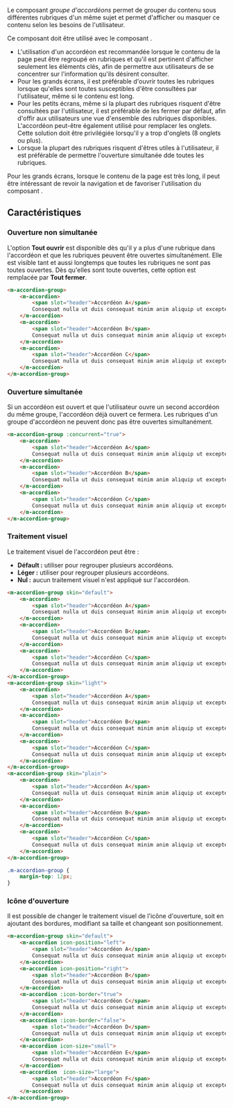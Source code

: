 Le composant *groupe d'accordéons* permet de grouper du contenu sous différentes rubriques d'un même sujet et permet d'afficher ou masquer ce contenu selon les besoins de l'utilisateur.

Ce composant doit être utilisé avec le composant *<modul-go name="m-accordion"></modul-go>*.

<modul-do>
    <ul>
        <li>L'utilisation d'un accordéon est recommandée lorsque le contenu de la page peut être regroupé en rubriques et qu'il est pertinent d'afficher seulement les éléments clés, afin de permettre aux utilisateurs de se concentrer sur l'information qu'ils désirent consulter.</li>
        <li>Pour les grands écrans, il est préférable d'ouvrir toutes les rubriques lorsque qu'elles sont toutes susceptibles d'être consultées par l'utilisateur, même si le contenu est long.</li>
        <li>Pour les petits écrans, même si la plupart des rubriques risquent d'être consultées par l'utilisateur, il est préférable de les fermer par défaut, afin d'offir aux utilisateurs une vue d'ensemble des rubriques disponibles. L'accordéon peut-être également utilisé pour remplacer les onglets. Cette solution doit être privilégiée lorsqu'il y a trop d'onglets (8 onglets ou plus).</li>
        <li>Lorsque la plupart des rubriques risquent d'êtres utiles à l'utilisateur, il est préférable de permettre l'ouverture simultanée dde toutes les rubriques.</li>
    </ul>
</modul-do>

<modul-dont>Pour les grands écrans, lorsque le contenu de la page est très long, il peut être intéressant de revoir la navigation et de favoriser l'utilisation du composant *<modul-go name="m-tabs"></modul-go>*</modul-dont>.

## Caractéristiques
### Ouverture non simultanée
L'option **Tout ouvrir** est disponible dès qu'il y a plus d'une rubrique dans l'accordéon et que les rubriques peuvent être ouvertes simultanément. Elle est visible tant et aussi longtemps que toutes les rubriques ne sont pas toutes ouvertes. Dès qu'elles sont toute ouvertes, cette option est remplacée par **Tout fermer**.

<modul-demo>

```html
<m-accordion-group>
    <m-accordion>
        <span slot="header">Accordéon A</span>
        Consequat nulla ut duis consequat minim anim aliquip ut excepteur. Sunt culpa irure tempor exercitation. Laborum pariatur fugiat voluptate nisi fugiat Lorem tempor nisi veniam labore incididunt nostrud. Commodo exercitation ex nostrud cillum culpa sit esse ullamco nisi esse Lorem. Eiusmod labore do tempor deserunt mollit enim et aliquip anim ea laboris anim commodo. Culpa irure do eu nulla pariatur voluptate labore. Culpa enim elit eu esse non nisi do duis.
    </m-accordion>
    <m-accordion>
        <span slot="header">Accordéon B</span>
        Consequat nulla ut duis consequat minim anim aliquip ut excepteur. Sunt culpa irure tempor exercitation. Laborum pariatur fugiat voluptate nisi fugiat Lorem tempor nisi veniam labore incididunt nostrud. Commodo exercitation ex nostrud cillum culpa sit esse ullamco nisi esse Lorem. Eiusmod labore do tempor deserunt mollit enim et aliquip anim ea laboris anim commodo. Culpa irure do eu nulla pariatur voluptate labore. Culpa enim elit eu esse non nisi do duis.
    </m-accordion>
    <m-accordion>
        <span slot="header">Accordéon C</span>
        Consequat nulla ut duis consequat minim anim aliquip ut excepteur. Sunt culpa irure tempor exercitation. Laborum pariatur fugiat voluptate nisi fugiat Lorem tempor nisi veniam labore incididunt nostrud. Commodo exercitation ex nostrud cillum culpa sit esse ullamco nisi esse Lorem. Eiusmod labore do tempor deserunt mollit enim et aliquip anim ea laboris anim commodo. Culpa irure do eu nulla pariatur voluptate labore. Culpa enim elit eu esse non nisi do duis.
    </m-accordion>
</m-accordion-group>
```

</modul-demo>

### Ouverture simultanée
Si un accordéon est ouvert et que l'utilisateur ouvre un second accordéon du même groupe, l'accordéon déjà ouvert ce fermera. Les rubriques d'un groupe d'accordéon ne peuvent donc pas être ouvertes simultanément.

<modul-demo>

```html
<m-accordion-group :concurrent="true">
    <m-accordion>
        <span slot="header">Accordéon A</span>
        Consequat nulla ut duis consequat minim anim aliquip ut excepteur. Sunt culpa irure tempor exercitation. Laborum pariatur fugiat voluptate nisi fugiat Lorem tempor nisi veniam labore incididunt nostrud. Commodo exercitation ex nostrud cillum culpa sit esse ullamco nisi esse Lorem. Eiusmod labore do tempor deserunt mollit enim et aliquip anim ea laboris anim commodo. Culpa irure do eu nulla pariatur voluptate labore. Culpa enim elit eu esse non nisi do duis.
    </m-accordion>
    <m-accordion>
        <span slot="header">Accordéon B</span>
        Consequat nulla ut duis consequat minim anim aliquip ut excepteur. Sunt culpa irure tempor exercitation. Laborum pariatur fugiat voluptate nisi fugiat Lorem tempor nisi veniam labore incididunt nostrud. Commodo exercitation ex nostrud cillum culpa sit esse ullamco nisi esse Lorem. Eiusmod labore do tempor deserunt mollit enim et aliquip anim ea laboris anim commodo. Culpa irure do eu nulla pariatur voluptate labore. Culpa enim elit eu esse non nisi do duis.
    </m-accordion>
    <m-accordion>
        <span slot="header">Accordéon C</span>
        Consequat nulla ut duis consequat minim anim aliquip ut excepteur. Sunt culpa irure tempor exercitation. Laborum pariatur fugiat voluptate nisi fugiat Lorem tempor nisi veniam labore incididunt nostrud. Commodo exercitation ex nostrud cillum culpa sit esse ullamco nisi esse Lorem. Eiusmod labore do tempor deserunt mollit enim et aliquip anim ea laboris anim commodo. Culpa irure do eu nulla pariatur voluptate labore. Culpa enim elit eu esse non nisi do duis.
    </m-accordion>
</m-accordion-group>
```

</modul-demo>

### Traitement visuel
Le traitement visuel de l'accordéon peut être&nbsp;:
* **Défault&nbsp;:** utiliser pour regrouper plusieurs accordéons.
* **Léger&nbsp;:** utiliser pour regrouper plusieurs accordéons.
* **Nul&nbsp;:** aucun traitement visuel n'est appliqué sur l'accordéon.

<modul-demo>

```html
<m-accordion-group skin="default">
    <m-accordion>
        <span slot="header">Accordéon A</span>
        Consequat nulla ut duis consequat minim anim aliquip ut excepteur. Sunt culpa irure tempor exercitation. Laborum pariatur fugiat voluptate nisi fugiat Lorem tempor nisi veniam labore incididunt nostrud. Commodo exercitation ex nostrud cillum culpa sit esse ullamco nisi esse Lorem. Eiusmod labore do tempor deserunt mollit enim et aliquip anim ea laboris anim commodo. Culpa irure do eu nulla pariatur voluptate labore. Culpa enim elit eu esse non nisi do duis.
    </m-accordion>
    <m-accordion>
        <span slot="header">Accordéon B</span>
        Consequat nulla ut duis consequat minim anim aliquip ut excepteur. Sunt culpa irure tempor exercitation. Laborum pariatur fugiat voluptate nisi fugiat Lorem tempor nisi veniam labore incididunt nostrud. Commodo exercitation ex nostrud cillum culpa sit esse ullamco nisi esse Lorem. Eiusmod labore do tempor deserunt mollit enim et aliquip anim ea laboris anim commodo. Culpa irure do eu nulla pariatur voluptate labore. Culpa enim elit eu esse non nisi do duis.
    </m-accordion>
    <m-accordion>
        <span slot="header">Accordéon C</span>
        Consequat nulla ut duis consequat minim anim aliquip ut excepteur. Sunt culpa irure tempor exercitation. Laborum pariatur fugiat voluptate nisi fugiat Lorem tempor nisi veniam labore incididunt nostrud. Commodo exercitation ex nostrud cillum culpa sit esse ullamco nisi esse Lorem. Eiusmod labore do tempor deserunt mollit enim et aliquip anim ea laboris anim commodo. Culpa irure do eu nulla pariatur voluptate labore. Culpa enim elit eu esse non nisi do duis.
    </m-accordion>
</m-accordion-group>
<m-accordion-group skin="light">
    <m-accordion>
        <span slot="header">Accordéon A</span>
        Consequat nulla ut duis consequat minim anim aliquip ut excepteur. Sunt culpa irure tempor exercitation. Laborum pariatur fugiat voluptate nisi fugiat Lorem tempor nisi veniam labore incididunt nostrud. Commodo exercitation ex nostrud cillum culpa sit esse ullamco nisi esse Lorem. Eiusmod labore do tempor deserunt mollit enim et aliquip anim ea laboris anim commodo. Culpa irure do eu nulla pariatur voluptate labore. Culpa enim elit eu esse non nisi do duis.
    </m-accordion>
    <m-accordion>
        <span slot="header">Accordéon B</span>
        Consequat nulla ut duis consequat minim anim aliquip ut excepteur. Sunt culpa irure tempor exercitation. Laborum pariatur fugiat voluptate nisi fugiat Lorem tempor nisi veniam labore incididunt nostrud. Commodo exercitation ex nostrud cillum culpa sit esse ullamco nisi esse Lorem. Eiusmod labore do tempor deserunt mollit enim et aliquip anim ea laboris anim commodo. Culpa irure do eu nulla pariatur voluptate labore. Culpa enim elit eu esse non nisi do duis.
    </m-accordion>
    <m-accordion>
        <span slot="header">Accordéon C</span>
        Consequat nulla ut duis consequat minim anim aliquip ut excepteur. Sunt culpa irure tempor exercitation. Laborum pariatur fugiat voluptate nisi fugiat Lorem tempor nisi veniam labore incididunt nostrud. Commodo exercitation ex nostrud cillum culpa sit esse ullamco nisi esse Lorem. Eiusmod labore do tempor deserunt mollit enim et aliquip anim ea laboris anim commodo. Culpa irure do eu nulla pariatur voluptate labore. Culpa enim elit eu esse non nisi do duis.
    </m-accordion>
</m-accordion-group>
<m-accordion-group skin="plain">
    <m-accordion>
        <span slot="header">Accordéon A</span>
        Consequat nulla ut duis consequat minim anim aliquip ut excepteur. Sunt culpa irure tempor exercitation. Laborum pariatur fugiat voluptate nisi fugiat Lorem tempor nisi veniam labore incididunt nostrud. Commodo exercitation ex nostrud cillum culpa sit esse ullamco nisi esse Lorem. Eiusmod labore do tempor deserunt mollit enim et aliquip anim ea laboris anim commodo. Culpa irure do eu nulla pariatur voluptate labore. Culpa enim elit eu esse non nisi do duis.
    </m-accordion>
    <m-accordion>
        <span slot="header">Accordéon B</span>
        Consequat nulla ut duis consequat minim anim aliquip ut excepteur. Sunt culpa irure tempor exercitation. Laborum pariatur fugiat voluptate nisi fugiat Lorem tempor nisi veniam labore incididunt nostrud. Commodo exercitation ex nostrud cillum culpa sit esse ullamco nisi esse Lorem. Eiusmod labore do tempor deserunt mollit enim et aliquip anim ea laboris anim commodo. Culpa irure do eu nulla pariatur voluptate labore. Culpa enim elit eu esse non nisi do duis.
    </m-accordion>
    <m-accordion>
        <span slot="header">Accordéon C</span>
        Consequat nulla ut duis consequat minim anim aliquip ut excepteur. Sunt culpa irure tempor exercitation. Laborum pariatur fugiat voluptate nisi fugiat Lorem tempor nisi veniam labore incididunt nostrud. Commodo exercitation ex nostrud cillum culpa sit esse ullamco nisi esse Lorem. Eiusmod labore do tempor deserunt mollit enim et aliquip anim ea laboris anim commodo. Culpa irure do eu nulla pariatur voluptate labore. Culpa enim elit eu esse non nisi do duis.
    </m-accordion>
</m-accordion-group>
```

```css
.m-accordion-group {
    margin-top: 12px;
}
```

</modul-demo>

### Icône d'ouverture
Il est possible de changer le traitement visuel de l'icône d'ouverture, soit en ajoutant des bordures, modifiant sa taille et changeant son positionnement.

<modul-demo>

```html
<m-accordion-group skin="default">
    <m-accordion icon-position="left">
        <span slot="header">Accordéon A</span>
        Consequat nulla ut duis consequat minim anim aliquip ut excepteur. Sunt culpa irure tempor exercitation. Laborum pariatur fugiat voluptate nisi fugiat Lorem tempor nisi veniam labore incididunt nostrud. Commodo exercitation ex nostrud cillum culpa sit esse ullamco nisi esse Lorem. Eiusmod labore do tempor deserunt mollit enim et aliquip anim ea laboris anim commodo. Culpa irure do eu nulla pariatur voluptate labore. Culpa enim elit eu esse non nisi do duis.
    </m-accordion>
    <m-accordion icon-position="right">
        <span slot="header">Accordéon B</span>
        Consequat nulla ut duis consequat minim anim aliquip ut excepteur. Sunt culpa irure tempor exercitation. Laborum pariatur fugiat voluptate nisi fugiat Lorem tempor nisi veniam labore incididunt nostrud. Commodo exercitation ex nostrud cillum culpa sit esse ullamco nisi esse Lorem. Eiusmod labore do tempor deserunt mollit enim et aliquip anim ea laboris anim commodo. Culpa irure do eu nulla pariatur voluptate labore. Culpa enim elit eu esse non nisi do duis.
    </m-accordion>
    <m-accordion :icon-border="true">
        <span slot="header">Accordéon C</span>
        Consequat nulla ut duis consequat minim anim aliquip ut excepteur. Sunt culpa irure tempor exercitation. Laborum pariatur fugiat voluptate nisi fugiat Lorem tempor nisi veniam labore incididunt nostrud. Commodo exercitation ex nostrud cillum culpa sit esse ullamco nisi esse Lorem. Eiusmod labore do tempor deserunt mollit enim et aliquip anim ea laboris anim commodo. Culpa irure do eu nulla pariatur voluptate labore. Culpa enim elit eu esse non nisi do duis.
    </m-accordion>
    <m-accordion :icon-border="false">
        <span slot="header">Accordéon D</span>
        Consequat nulla ut duis consequat minim anim aliquip ut excepteur. Sunt culpa irure tempor exercitation. Laborum pariatur fugiat voluptate nisi fugiat Lorem tempor nisi veniam labore incididunt nostrud. Commodo exercitation ex nostrud cillum culpa sit esse ullamco nisi esse Lorem. Eiusmod labore do tempor deserunt mollit enim et aliquip anim ea laboris anim commodo. Culpa irure do eu nulla pariatur voluptate labore. Culpa enim elit eu esse non nisi do duis.
    </m-accordion>
    <m-accordion icon-size="small">
        <span slot="header">Accordéon E</span>
        Consequat nulla ut duis consequat minim anim aliquip ut excepteur. Sunt culpa irure tempor exercitation. Laborum pariatur fugiat voluptate nisi fugiat Lorem tempor nisi veniam labore incididunt nostrud. Commodo exercitation ex nostrud cillum culpa sit esse ullamco nisi esse Lorem. Eiusmod labore do tempor deserunt mollit enim et aliquip anim ea laboris anim commodo. Culpa irure do eu nulla pariatur voluptate labore. Culpa enim elit eu esse non nisi do duis.
    </m-accordion>
    <m-accordion  icon-size="large">
        <span slot="header">Accordéon F</span>
        Consequat nulla ut duis consequat minim anim aliquip ut excepteur. Sunt culpa irure tempor exercitation. Laborum pariatur fugiat voluptate nisi fugiat Lorem tempor nisi veniam labore incididunt nostrud. Commodo exercitation ex nostrud cillum culpa sit esse ullamco nisi esse Lorem. Eiusmod labore do tempor deserunt mollit enim et aliquip anim ea laboris anim commodo. Culpa irure do eu nulla pariatur voluptate labore. Culpa enim elit eu esse non nisi do duis.
    </m-accordion>
</m-accordion-group>
```

</modul-demo>
